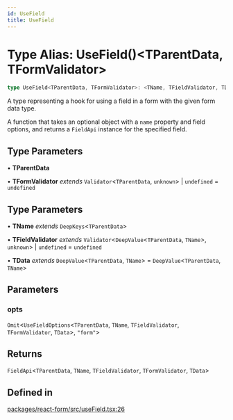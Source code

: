 ```yaml
---
id: UseField
title: UseField
---
```


# Type Alias: UseField()\<TParentData, TFormValidator\>

```ts
type UseField<TParentData, TFormValidator>: <TName, TFieldValidator, TData>(opts) => FieldApi<TParentData, TName, TFieldValidator, TFormValidator, TData>;
```

A type representing a hook for using a field in a form with the given form data type.

A function that takes an optional object with a `name` property and field options, and returns a `FieldApi` instance for the specified field.

## Type Parameters

• **TParentData**

• **TFormValidator** *extends* `Validator`\<`TParentData`, `unknown`\> \| `undefined` = `undefined`

## Type Parameters

• **TName** *extends* `DeepKeys`\<`TParentData`\>

• **TFieldValidator** *extends* `Validator`\<`DeepValue`\<`TParentData`, `TName`\>, `unknown`\> \| `undefined` = `undefined`

• **TData** *extends* `DeepValue`\<`TParentData`, `TName`\> = `DeepValue`\<`TParentData`, `TName`\>

## Parameters

### opts

`Omit`\<`UseFieldOptions`\<`TParentData`, `TName`, `TFieldValidator`, `TFormValidator`, `TData`\>, `"form"`\>

## Returns

`FieldApi`\<`TParentData`, `TName`, `TFieldValidator`, `TFormValidator`, `TData`\>

## Defined in

[packages/react-form/src/useField.tsx:26](https://github.com/TanStack/Formblob/main/packages/react-form/src/useField.tsx#L26)
